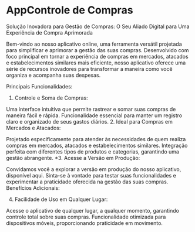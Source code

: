 # AppControle de Compras
Solução Inovadora para Gestão de Compras: O Seu Aliado Digital para Uma Experiência de Compra Aprimorada

Bem-vindo ao nosso aplicativo online, uma ferramenta versátil projetada para simplificar e aprimorar a gestão das suas compras. Desenvolvido com foco principal em tornar a experiência de compras em mercados, atacados e estabelecimentos similares mais eficiente, nosso aplicativo oferece uma série de recursos inovadores para transformar a maneira como você organiza e acompanha suas despesas.

Principais Funcionalidades:

1. Controle e Soma de Compras:

Uma interface intuitiva que permite rastrear e somar suas compras de maneira fácil e rápida.
Funcionalidade essencial para manter um registro claro e organizado de seus gastos diários.
2. Ideal para Compras em Mercados e Atacados:

Projetado especificamente para atender às necessidades de quem realiza compras em mercados, atacados e estabelecimentos similares.
Integração perfeita com diferentes tipos de produtos e categorias, garantindo uma gestão abrangente.
*3. Acesse a Versão em Produção:

Convidamos você a explorar a versão em produção do nosso aplicativo, disponível aqui. Sinta-se à vontade para testar suas funcionalidades e experimentar a praticidade oferecida na gestão das suas compras.
Benefícios Adicionais:

4. Facilidade de Uso em Qualquer Lugar:

Acesse o aplicativo de qualquer lugar, a qualquer momento, garantindo controle total sobre suas compras.
Funcionalidade otimizada para dispositivos móveis, proporcionando praticidade em movimento.
